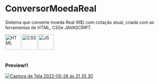 # ConversorMoedaReal
Sistema que converte moeda Real (R$) com cotação atual, criada com as ferramentas de HTML, CSSe JAVASCRIPT.

<div style="display:inline_block" >
<img align="center" alt="HTML" src="https://cdn-icons-png.flaticon.com/512/1051/1051277.png?w=360" style="height:50px; width:auto" target="_blank">
<img align="center" alt="CSS" src="https://upload.wikimedia.org/wikipedia/commons/thumb/6/62/CSS3_logo.svg/800px-CSS3_logo.svg.png" style="height:50px; width:auto" target="_blank">
<img align="center" alt="JS" src="https://upload.wikimedia.org/wikipedia/commons/3/3b/Javascript_Logo.png" style="height:50px; width:auto" target="_blank"><br/><br/>



### Preview!!  
  
[![Captura de Tela 2022-05-26 às 21 35 30](https://user-images.githubusercontent.com/61170444/170605654-1ae85aa1-e551-4f1e-9798-89a087ca0b45.png)](https://caioassis-dev.github.io/ConversorMoedaReal/)  
